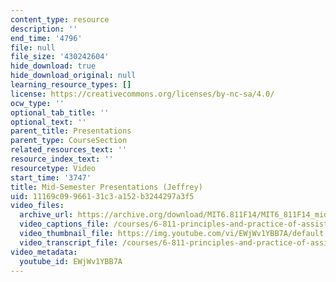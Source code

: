 ```yaml
---
content_type: resource
description: ''
end_time: '4796'
file: null
file_size: '430242604'
hide_download: true
hide_download_original: null
learning_resource_types: []
license: https://creativecommons.org/licenses/by-nc-sa/4.0/
ocw_type: ''
optional_tab_title: ''
optional_text: ''
parent_title: Presentations
parent_type: CourseSection
related_resources_text: ''
resource_index_text: ''
resourcetype: Video
start_time: '3747'
title: Mid-Semester Presentations (Jeffrey)
uid: 11169c09-9661-31c3-a152-b3244297a3f5
video_files:
  archive_url: https://archive.org/download/MIT6.811F14/MIT6_811F14_midsemester_300k.mp4
  video_captions_file: /courses/6-811-principles-and-practice-of-assistive-technology-fall-2014/fb0bf88220b55a67b58a45f916b881ee_EWjWv1YBB7A.vtt
  video_thumbnail_file: https://img.youtube.com/vi/EWjWv1YBB7A/default.jpg
  video_transcript_file: /courses/6-811-principles-and-practice-of-assistive-technology-fall-2014/d64fe14686ddc765666b911a4671505a_EWjWv1YBB7A.pdf
video_metadata:
  youtube_id: EWjWv1YBB7A
---
```

